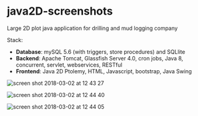 # java2D-screenshots
Large 2D plot java application for drilling and mud logging company

Stack:

* __Database__: mySQL 5.6 (with triggers, store procedures) and SQLlite 
* __Backend__: Apache Tomcat, Glassfish Server 4.0, cron jobs, Java 8, concurrent,  servlet, webservices, RESTful
* __Frontend__: Java 2D Ptolemy, HTML, Javascript, bootstrap, Java Swing

![screen shot 2018-03-02 at 12 43 27](https://user-images.githubusercontent.com/2702584/36907992-d255b070-1e18-11e8-80b4-8613b97ef275.png)


![screen shot 2018-03-02 at 12 44 40](https://user-images.githubusercontent.com/2702584/36908042-f4101764-1e18-11e8-82bb-a2b12366228c.png)


![screen shot 2018-03-02 at 12 44 05](https://user-images.githubusercontent.com/2702584/36908044-f4660548-1e18-11e8-9ebd-7c7364d420ec.png)

